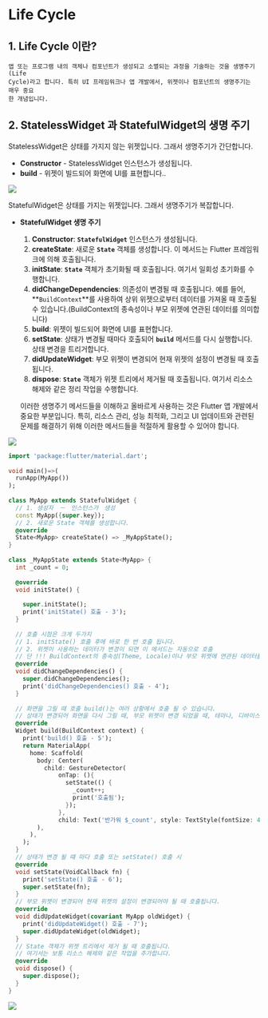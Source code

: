 # Life Cycle

## 1. Life Cycle 이란?
	앱 또는 프로그램 내의 객체나 컴포넌트가 생성되고 소멸되는 과정을 기술하는 것을 생명주기(Life 
	Cycle)라고 합니다. 특히 UI 프레임워크나 앱 개발에서, 위젯이나 컴포넌트의 생명주기는 매우 중요
	한 개념입니다.

## 2. StatelessWidget 과 StatefulWidget의 생명 주기
StatelessWidget은 상태를 가지지 않는 위젯입니다. 그래서 생명주기가 간단합니다.
- **Constructor** - StatelessWidget 인스턴스가 생성됩니다.
- **build** - 위젯이 빌드되어 화면에 UI를 표현합니다..


![](https://i.imgur.com/XILzUjM.png)


StatefulWidget은 상태를 가지는 위젯입니다. 그래서 생명주기가 복잡합니다.

- **StatefulWidget 생명 주기**
    
    1. **Constructor**: **`StatefulWidget`** 인스턴스가 생성됩니다.
    2. **createState**: 새로운 **`State`** 객체를 생성합니다. 이 메서드는 Flutter 프레임워크에 의해 호출됩니다.
    3. **initState**: **`State`** 객체가 초기화될 때 호출됩니다. 여기서 일회성 초기화를 수행합니다.
    4. **didChangeDependencies**: 의존성이 변경될 때 호출됩니다. 예를 들어, **`BuildContext`**를 사용하여 상위 위젯으로부터 데이터를 가져올 때 호출될 수 있습니다.(BuildContext의 종속성이나 부모 위젯에 연관된 데이터를 의미합니다)
    5. **build**: 위젯이 빌드되어 화면에 UI를 표현합니다.
    6. **setState**: 상태가 변경될 때마다 호출되어 **`build`** 메서드를 다시 실행합니다. 상태 변경을 트리거합니다.
    7. **didUpdateWidget**: 부모 위젯이 변경되어 현재 위젯의 설정이 변경될 때 호출됩니다.
    8. **dispose**: **`State`** 객체가 위젯 트리에서 제거될 때 호출됩니다. 여기서 리소스 해제와 같은 정리 작업을 수행합니다.

    이러한 생명주기 메서드들을 이해하고 올바르게 사용하는 것은 Flutter 앱 개발에서 중요한 부분입니다. 특히, 리소스 관리, 성능 최적화, 그리고 UI 업데이트와 관련된 문제를 해결하기 위해 이러한 메서드들을 적절하게 활용할 수 있어야 합니다.


![](https://i.imgur.com/Eh7cQBO.png)

```dart
import 'package:flutter/material.dart';  
  
void main()=>(  
  runApp(MyApp())  
);  
  
class MyApp extends StatefulWidget {  
  // 1. 생성자　－　인스턴스가　생성  
  const MyApp({super.key});  
  // 2. 새로운 State 객체를 생성합니다.  
  @override  
  State<MyApp> createState() => _MyAppState();  
}  
  
class _MyAppState extends State<MyApp> {  
  int _count = 0;  
  
  @override  
  void initState() {  
  
    super.initState();  
    print('initState() 호출 - 3');  
  }  
  
  // 호출 시점은 크게 두가지  
  // 1. initState() 호출 후에 바로 한 번 호출 됩니다.  
  // 2. 위젯이 사용하는 데이터가 변경이 되면 이 메서드는 자동으로 호출  
  // 단 !!! BuildContext의 종속성(Theme, Locale)이나 부모 위젯에 연관된 데이터를 의미합니다.  
  @override  
  void didChangeDependencies() {  
    super.didChangeDependencies();  
    print('didChangeDependencies() 호출 - 4');  
  }  
  
  // 화면을 그릴 때 호출 build()는 여러 상황에서 호출 될 수 있습니다.  
  // 상태가 변경되어 화면을 다시 그릴 때, 부모 위젯이 변경 되었을 때, 테마나, 디바이스에 화면 방향이 변경되었을 때  
  @override  
  Widget build(BuildContext context) {  
    print('build() 호출 - 5');  
    return MaterialApp(  
      home: Scaffold(  
        body: Center(  
          child: GestureDetector(  
              onTap: (){  
                setState(() {  
                  _count++;  
                  print('호출됨');  
                });  
              },  
              child: Text('반가워 $_count', style: TextStyle(fontSize: 40),)),  
        ),  
      ),  
    );  
  }  
  // 상태가 변경 될 떄 마다 호출 또는 setState() 호출 시  
  @override  
  void setState(VoidCallback fn) {  
    print('setState() 호출 - 6');  
    super.setState(fn);  
  }  
  // 부모 위젯이 변경되어 현재 위젯의 설정이 변경되어야 될 때 호출됩니다.  
  @override  
  void didUpdateWidget(covariant MyApp oldWidget) {  
    print('didUpdateWidget() 호출 - 7');  
    super.didUpdateWidget(oldWidget);  
  }  
  // State 객체가 위젯 트리에서 제거 될 때 호출됩니다.  
  // 여기서는 보통 리소스 해제와 같은 작업을 추가합니다.  
  @override  
  void dispose() {  
    super.dispose();  
  }  
}
```


![](https://i.imgur.com/o0lc9N4.png)
